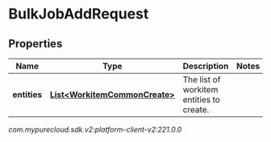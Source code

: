 # BulkJobAddRequest


## Properties

| Name | Type | Description | Notes |
| ------------ | ------------- | ------------- | ------------- |
| **entities** | [**List&lt;WorkitemCommonCreate&gt;**](WorkitemCommonCreate) | The list of workitem entities to create. |  |




_com.mypurecloud.sdk.v2:platform-client-v2:221.0.0_

